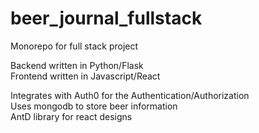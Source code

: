 # beer_journal_fullstack

Monorepo for full stack project  

Backend written in Python/Flask  
Frontend written in Javascript/React  

Integrates with Auth0 for the Authentication/Authorization  
Uses mongodb to store beer information  
AntD library for react designs  
